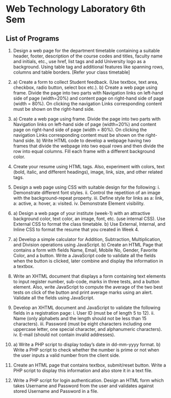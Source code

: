 # Web Technology Laboratory 6th Sem

## List of Programs


1. Design a web page for the department timetable containing a suitable header, footer, description of the course codes and titles, faculty name and initials, etc., use href, list tags and add University logo as a background. Using table tag and additional features like spanning rows, columns and table borders. [Refer your class timetable]

2. a) Create a form to collect Student feedback. (Use textbox, text area, checkbox, radio button, select box etc.). b) Create a web page using frame. Divide the page into two parts with Navigation links on left-hand side of page (width=20%) and content page on right-hand side of page (width = 80%). On clicking the navigation Links corresponding content must be shown on the right-hand side.

3. a) Create a web page using frame. Divide the page into two parts with Navigation links on left-hand side of page (width=20%) and content page on right-hand side of page (width = 80%). On clicking the navigation Links corresponding content must be shown on the right-hand side. b) Write HTML code to develop a webpage having two frames that divide the webpage into two equal rows and then divide the row into equal columns. Fill each frame with a different background color.

4. Create your resume using HTML tags. Also, experiment with colors, text (bold, italic, and different headings), image, link, size, and other related tags.

5. Design a web page using CSS with suitable design for the following: i. Demonstrate different font styles. ii. Control the repetition of an image with the background-repeat property. iii. Define style for links as a: link, a: active, a: hover, a: visited. iv. Demonstrate Element visibility.

6. a) Design a web page of your institute (week-1) with an attractive background color, text color, an image, font, etc. (use internal CSS). Use External CSS to format the class timetable. b) Use External, Internal, and Inline CSS to format the resume that you created in Week 4.

7. a) Develop a simple calculator for Addition, Subtraction, Multiplication, and Division operations using JavaScript. b) Create an HTML Page that contains a form with fields Name, Email, Mobile No, Gender, Favorite Color, and a button. Write a JavaScript code to validate all the fields when the button is clicked, later combine and display the information in a textbox.

8. Write an XHTML document that displays a form containing text elements to input register number, sub-code, marks in three tests, and a button element. Also, write JavaScript to compute the average of the two best tests on click of the button and print average marks using an alert. Validate all the fields using JavaScript.

9. Develop an XHTML document and JavaScript to validate the following fields in a registration page: i. User ID (must be of length 5 to 12). ii. Name (only alphabets and the length should not be less than 15 characters). iii. Password (must be eight characters including one uppercase letter, one special character, and alphanumeric characters). iv. E-mail (should not contain invalid addresses).

10. a) Write a PHP script to display today’s date in dd-mm-yyyy format. b) Write a PHP script to check whether the number is prime or not when the user inputs a valid number from the client side.

11. Create an HTML page that contains textbox, submit/reset button. Write a PHP script to display this information and also store it in a text file.

12. Write a PHP script for login authentication. Design an HTML form which takes Username and Password from the user and validates against stored Username and Password in a file.